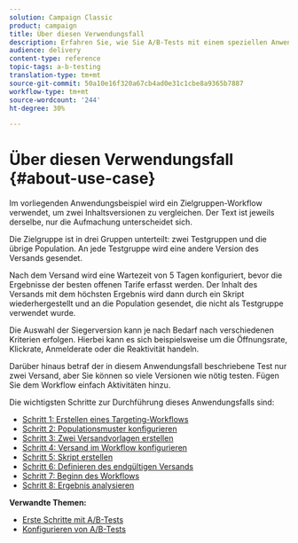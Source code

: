 ```yaml
---
solution: Campaign Classic
product: campaign
title: Über diesen Verwendungsfall
description: Erfahren Sie, wie Sie A/B-Tests mit einem speziellen Anwendungsfall durchführen.
audience: delivery
content-type: reference
topic-tags: a-b-testing
translation-type: tm+mt
source-git-commit: 50a10e16f320a67cb4ad0e31c1cbe8a9365b7887
workflow-type: tm+mt
source-wordcount: '244'
ht-degree: 30%

---
```



# Über diesen Verwendungsfall {#about-use-case}

Im vorliegenden Anwendungsbeispiel wird ein Zielgruppen-Workflow verwendet, um zwei Inhaltsversionen zu vergleichen. Der Text ist jeweils derselbe, nur die Aufmachung unterscheidet sich.

Die Zielgruppe ist in drei Gruppen unterteilt: zwei Testgruppen und die übrige Population. An jede Testgruppe wird eine andere Version des Versands gesendet.

Nach dem Versand wird eine Wartezeit von 5 Tagen konfiguriert, bevor die Ergebnisse der besten offenen Tarife erfasst werden. Der Inhalt des Versands mit dem höchsten Ergebnis wird dann durch ein Skript wiederhergestellt und an die Population gesendet, die nicht als Testgruppe verwendet wurde.

Die Auswahl der Siegerversion kann je nach Bedarf nach verschiedenen Kriterien erfolgen. Hierbei kann es sich beispielsweise um die Öffnungsrate, Klickrate, Anmelderate oder die Reaktivität handeln.

Darüber hinaus betraf der in diesem Anwendungsfall beschriebene Test nur zwei Versand, aber Sie können so viele Versionen wie nötig testen. Fügen Sie dem Workflow einfach Aktivitäten hinzu.

Die wichtigsten Schritte zur Durchführung dieses Anwendungsfalls sind:

* [Schritt 1: Erstellen eines Targeting-Workflows](../../delivery/using/a-b-testing-uc-targeting-workflow.md)
* [Schritt 2: Populationsmuster konfigurieren](../../delivery/using/a-b-testing-uc-population-samples.md)
* [Schritt 3: Zwei Versandvorlagen erstellen](../../delivery/using/a-b-testing-uc-delivery-templates.md)
* [Schritt 4: Versand im Workflow konfigurieren](../../delivery/using/a-b-testing-uc-configuring-deliveries.md)
* [Schritt 5: Skript erstellen](../../delivery/using/a-b-testing-uc-script.md)
* [Schritt 6: Definieren des endgültigen Versands](../../delivery/using/a-b-testing-uc-final-delivery.md)
* [Schritt 7: Beginn des Workflows](../../delivery/using/a-b-testing-uc-start-workflow.md)
* [Schritt 8: Ergebnis analysieren](../../delivery/using/a-b-testing-uc-analyzing.md)

**Verwandte Themen:**

* [Erste Schritte mit A/B-Tests](../../delivery/using/get-started-a-b-testing.md)
* [Konfigurieren von A/B-Tests](../../delivery/using/configuring-a-b-testing.md)
